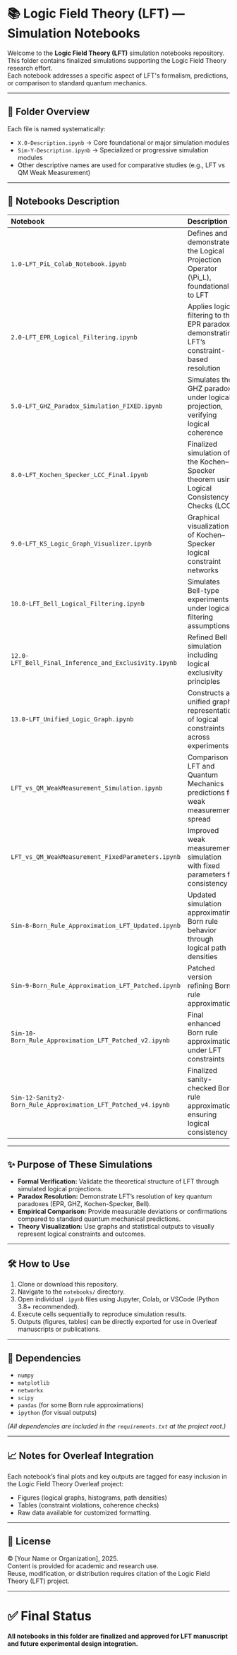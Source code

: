 # 📚 Logic Field Theory (LFT) — Simulation Notebooks

Welcome to the **Logic Field Theory (LFT)** simulation notebooks repository.  
This folder contains finalized simulations supporting the Logic Field Theory research effort.  
Each notebook addresses a specific aspect of LFT's formalism, predictions, or comparison to standard quantum mechanics.

---

## 📂 Folder Overview

Each file is named systematically:

- `X.0-Description.ipynb` → Core foundational or major simulation modules
- `Sim-Y-Description.ipynb` → Specialized or progressive simulation modules
- Other descriptive names are used for comparative studies (e.g., LFT vs QM Weak Measurement)

---

## 🧠 Notebooks Description

| **Notebook** | **Description** |
|:--|:--|
| `1.0-LFT_PiL_Colab_Notebook.ipynb` | Defines and demonstrates the Logical Projection Operator \(\Pi_L\), foundational to LFT |
| `2.0-LFT_EPR_Logical_Filtering.ipynb` | Applies logical filtering to the EPR paradox, demonstrating LFT’s constraint-based resolution |
| `5.0-LFT_GHZ_Paradox_Simulation_FIXED.ipynb` | Simulates the GHZ paradox under logical projection, verifying logical coherence |
| `8.0-LFT_Kochen_Specker_LCC_Final.ipynb` | Finalized simulation of the Kochen–Specker theorem using Logical Consistency Checks (LCC) |
| `9.0-LFT_KS_Logic_Graph_Visualizer.ipynb` | Graphical visualization of Kochen–Specker logical constraint networks |
| `10.0-LFT_Bell_Logical_Filtering.ipynb` | Simulates Bell-type experiments under logical filtering assumptions |
| `12.0-LFT_Bell_Final_Inference_and_Exclusivity.ipynb` | Refined Bell simulation including logical exclusivity principles |
| `13.0-LFT_Unified_Logic_Graph.ipynb` | Constructs a unified graph representation of logical constraints across experiments |
| `LFT_vs_QM_WeakMeasurement_Simulation.ipynb` | Comparison of LFT and Quantum Mechanics predictions for weak measurement spread |
| `LFT_vs_QM_WeakMeasurement_FixedParameters.ipynb` | Improved weak measurement simulation with fixed parameters for consistency |
| `Sim-8-Born_Rule_Approximation_LFT_Updated.ipynb` | Updated simulation approximating Born rule behavior through logical path densities |
| `Sim-9-Born_Rule_Approximation_LFT_Patched.ipynb` | Patched version refining Born rule approximation |
| `Sim-10-Born_Rule_Approximation_LFT_Patched_v2.ipynb` | Final enhanced Born rule approximation under LFT constraints |
| `Sim-12-Sanity2-Born_Rule_Approximation_LFT_Patched_v4.ipynb` | Finalized sanity-checked Born rule approximation, ensuring logical consistency |

---

## ✨ Purpose of These Simulations

- **Formal Verification:** Validate the theoretical structure of LFT through simulated logical projections.
- **Paradox Resolution:** Demonstrate LFT’s resolution of key quantum paradoxes (EPR, GHZ, Kochen-Specker, Bell).
- **Empirical Comparison:** Provide measurable deviations or confirmations compared to standard quantum mechanical predictions.
- **Theory Visualization:** Use graphs and statistical outputs to visually represent logical constraints and outcomes.

---

## 🛠️ How to Use

1. Clone or download this repository.
2. Navigate to the `notebooks/` directory.
3. Open individual `.ipynb` files using Jupyter, Colab, or VSCode (Python 3.8+ recommended).
4. Execute cells sequentially to reproduce simulation results.
5. Outputs (figures, tables) can be directly exported for use in Overleaf manuscripts or publications.

---

## 🧩 Dependencies

- `numpy`
- `matplotlib`
- `networkx`
- `scipy`
- `pandas` (for some Born rule approximations)
- `ipython` (for visual outputs)

*(All dependencies are included in the `requirements.txt` at the project root.)*

---

## 📈 Notes for Overleaf Integration

Each notebook’s final plots and key outputs are tagged for easy inclusion in the Logic Field Theory Overleaf project:
- Figures (logical graphs, histograms, path densities)
- Tables (constraint violations, coherence checks)
- Raw data available for customized formatting.

---

## 📜 License

© [Your Name or Organization], 2025.  
Content is provided for academic and research use.  
Reuse, modification, or distribution requires citation of the Logic Field Theory (LFT) project.

---

# ✅ Final Status
**All notebooks in this folder are finalized and approved for LFT manuscript and future experimental design integration.**
